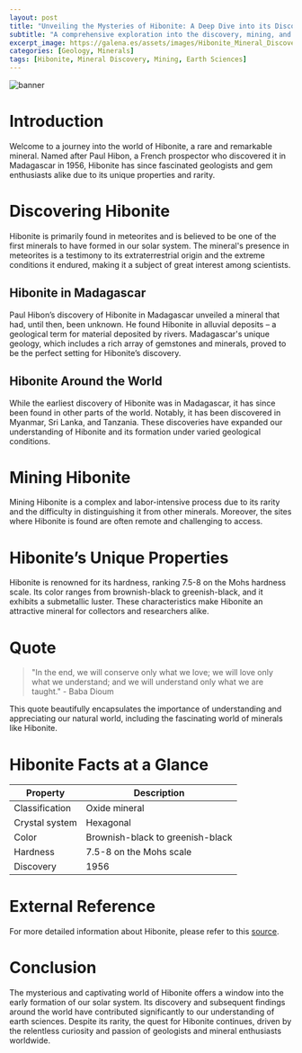 ```yaml
---
layout: post
title: "Unveiling the Mysteries of Hibonite: A Deep Dive into its Discovery and Mining"
subtitle: "A comprehensive exploration into the discovery, mining, and fascinating aspects of the rare mineral, Hibonite" 
excerpt_image: https://galena.es/assets/images/Hibonite_Mineral_Discoveries.png
categories: [Geology, Minerals]
tags: [Hibonite, Mineral Discovery, Mining, Earth Sciences]
---
```


![banner](https://galena.es/assets/images/Hibonite_Mineral_Discoveries.png)

# Introduction

Welcome to a journey into the world of Hibonite, a rare and remarkable mineral. Named after Paul Hibon, a French prospector who discovered it in Madagascar in 1956, Hibonite has since fascinated geologists and gem enthusiasts alike due to its unique properties and rarity.

# Discovering Hibonite

Hibonite is primarily found in meteorites and is believed to be one of the first minerals to have formed in our solar system. The mineral's presence in meteorites is a testimony to its extraterrestrial origin and the extreme conditions it endured, making it a subject of great interest among scientists.

## Hibonite in Madagascar

Paul Hibon’s discovery of Hibonite in Madagascar unveiled a mineral that had, until then, been unknown. He found Hibonite in alluvial deposits – a geological term for material deposited by rivers. Madagascar's unique geology, which includes a rich array of gemstones and minerals, proved to be the perfect setting for Hibonite’s discovery.

## Hibonite Around the World

While the earliest discovery of Hibonite was in Madagascar, it has since been found in other parts of the world. Notably, it has been discovered in Myanmar, Sri Lanka, and Tanzania. These discoveries have expanded our understanding of Hibonite and its formation under varied geological conditions.

# Mining Hibonite

Mining Hibonite is a complex and labor-intensive process due to its rarity and the difficulty in distinguishing it from other minerals. Moreover, the sites where Hibonite is found are often remote and challenging to access.

# Hibonite’s Unique Properties

Hibonite is renowned for its hardness, ranking 7.5-8 on the Mohs hardness scale. Its color ranges from brownish-black to greenish-black, and it exhibits a submetallic luster. These characteristics make Hibonite an attractive mineral for collectors and researchers alike.

# Quote

> "In the end, we will conserve only what we love; we will love only what we understand; and we will understand only what we are taught." - Baba Dioum

This quote beautifully encapsulates the importance of understanding and appreciating our natural world, including the fascinating world of minerals like Hibonite.

# Hibonite Facts at a Glance

| Property | Description |
| --- | --- |
| Classification | Oxide mineral |
| Crystal system | Hexagonal |
| Color | Brownish-black to greenish-black |
| Hardness | 7.5-8 on the Mohs scale |
| Discovery | 1956 |

# External Reference

For more detailed information about Hibonite, please refer to this [source](https://www.mindat.org/min-1912.html).

# Conclusion

The mysterious and captivating world of Hibonite offers a window into the early formation of our solar system. Its discovery and subsequent findings around the world have contributed significantly to our understanding of earth sciences. Despite its rarity, the quest for Hibonite continues, driven by the relentless curiosity and passion of geologists and mineral enthusiasts worldwide.
